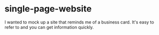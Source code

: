 # single-page-website

I wanted to mock up a site that reminds me of a business card. It's easy to refer to and you can get information quickly. 
